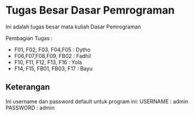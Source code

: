 # Tugas Besar Dasar Pemrograman

Ini adalah tugas besar mata kuliah Dasar Pemrograman

Pembagian Tugas :
* F01, F02, F03, F04,F05 : Dytho
* F06,F07,F08,F09, FB02 : Fadhil
* F10, F11, F12, F13, F16 : Yola
* F14, F15, FB01, FB03, F17 : Bayu

## Keterangan
Ini username dan password default untuk program ini:
USERNAME : admin
PASSWORD : admin